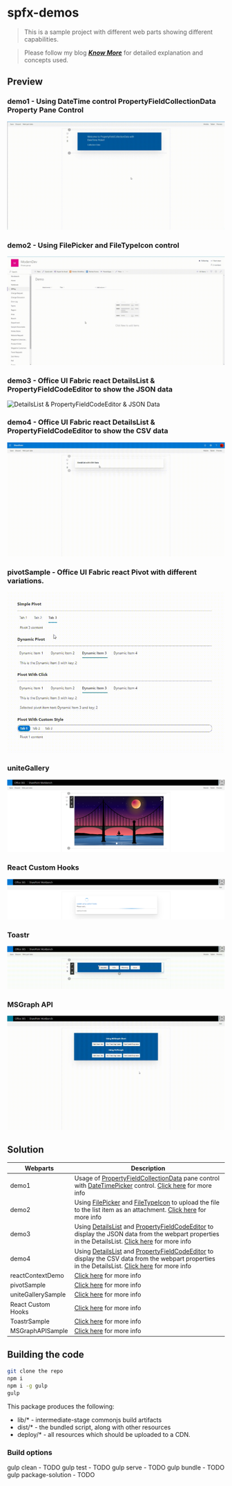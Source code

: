# spfx-demos

>This is a sample project with different web parts showing different capabilities.

> Please follow my blog [**_Know More_**](https://windowssharepointserver.blogspot.com/) for detailed explanation and concepts used.

## Preview

### demo1 - Using DateTime control PropertyFieldCollectionData Property Pane Control
![DateTime control in PropertyFieldCollectionData](./assets/demo1.gif)

### demo2 - Using FilePicker and FileTypeIcon control
![FilePicker & FileTypeIcon](./assets/demo2.gif)

### demo3 - Office UI Fabric react DetailsList & PropertyFieldCodeEditor to show the JSON data
![DetailsList & PropertyFieldCodeEditor & JSON Data](./assets/demo3.gif)

### demo4 - Office UI Fabric react DetailsList & PropertyFieldCodeEditor to show the CSV data
![DetailsList & PropertyFieldCodeEditor & CSV Data](./assets/demo4.gif)

### pivotSample - Office UI Fabric react Pivot with different variations.
![Pivot Sample Demo](./assets/PivotSamples.gif)

### uniteGallery
![UniteGallery Sample](./assets/SPFx_UniteGallery.png)

### React Custom Hooks
![React Custom Hooks](./assets/SPFx_CustomHooks.png)

### Toastr
![Toastr](./assets/SPFx_Toastr.gif)

### MSGraph API
![MSGraph API](./assets/SPFx_MSGraphAPI.gif)

## Solution

Webparts|Description
--------|---------
demo1 | Usage of [PropertyFieldCollectionData](https://sharepoint.github.io/sp-dev-fx-property-controls/controls/PropertyFieldCollectionData/) pane control with [DateTimePicker](https://sharepoint.github.io/sp-dev-fx-controls-react/controls/DateTimePicker/) control. [Click here](https://spknowledge.com/2020/02/29/spfx-using-datetime-control-propertyfieldcollectiondata-property-pane-control/) for more info
demo2 | Using [FilePicker](https://sharepoint.github.io/sp-dev-fx-controls-react/controls/FilePicker/) and [FileTypeIcon](https://sharepoint.github.io/sp-dev-fx-controls-react/controls/FileTypeIcon/) to upload the file to the list item as an attachment. [Click here](https://spknowledge.com/2020/02/29/spfx-using-filepicker-and-filetypeicon-control/) for more info
demo3 | Using [DetailsList](https://developer.microsoft.com/en-us/fabric#/controls/web/detailslist) and [PropertyFieldCodeEditor](https://sharepoint.github.io/sp-dev-fx-property-controls/controls/PropertyFieldCodeEditor/) to display the JSON data from the webpart properties in the DetailsList. [Click here](https://spknowledge.com/2020/03/21/spfx-office-ui-fabric-react-detailslist-propertyfieldcodeeditor-to-show-the-json-data/) for more info
demo4 | Using [DetailsList](https://developer.microsoft.com/en-us/fabric#/controls/web/detailslist) and [PropertyFieldCodeEditor](https://sharepoint.github.io/sp-dev-fx-property-controls/controls/PropertyFieldCodeEditor/) to display the CSV data from the webpart properties in the DetailsList. [Click here](https://spknowledge.com/2020/04/04/spfx-office-ui-fabric-react-detailslist-propertyfieldcodeeditor-to-show-the-csv-data/) for more info
reactContextDemo | [Click here](https://spknowledge.com/2020/05/13/using-react-context-api-in-spfx/) for more info
pivotSample | [Click here](https://spknowledge.com/2020/06/02/spfx-using-fluent-ui-pivot-control/) for more info
uniteGallerySample | [Click here](https://spknowledge.com/2020/06/14/spfx-using-unitegallery-jquery-plugin/) for more info
React Custom Hooks | [Click here](https://spknowledge.com/2020/06/14/spfx-using-custom-hooks/) for more info
ToastrSample | [Click here](https://spknowledge.com/2020/06/15/spfx-using-toastr-plugin/) for more info
MSGraphAPISample | [Click here](https://spknowledge.com/2020/06/22/spfx-using-msgraph-api/) for more info

## Building the code

```bash
git clone the repo
npm i
npm i -g gulp
gulp
```

This package produces the following:

* lib/* - intermediate-stage commonjs build artifacts
* dist/* - the bundled script, along with other resources
* deploy/* - all resources which should be uploaded to a CDN.

### Build options

gulp clean - TODO
gulp test - TODO
gulp serve - TODO
gulp bundle - TODO
gulp package-solution - TODO
